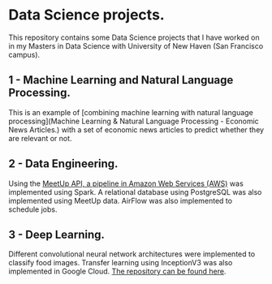 # Data Science projects.
This repository contains some Data Science projects that I have worked on in my Masters in Data Science with University of New Haven (San Francisco campus).

## 1 - Machine Learning and Natural Language Processing.

This is an example of [combining machine learning with natural language processing](Machine Learning & Natural Language Processing - Economic News Articles.) with a set of economic news articles to predict whether they are relevant or not.

## 2 - Data Engineering.

Using the [MeetUp API, a pipeline in Amazon Web Services (AWS)](Data%20Engineering%20-%20Creating%20an%20AWS%20pipeline%20using%20MeetUp%20API.) was implemented using Spark. A relational database using PostgreSQL was also implemented using MeetUp data. AirFlow was also implemented to schedule jobs.

## 3 - Deep Learning.

Different convolutional neural network architectures were implemented to classify food images. Transfer learning using InceptionV3 was also implemented in Google Cloud. [The repository can be found here](https://github.com/carlespoles/DSCI6051-student).
